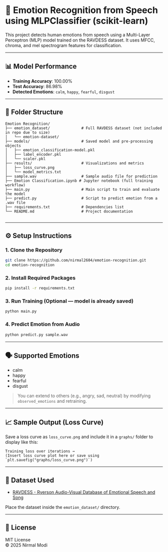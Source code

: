 # 🎤 Emotion Recognition from Speech using MLPClassifier (scikit-learn)

This project detects human emotions from speech using a Multi-Layer Perceptron (MLP) model trained on the RAVDESS dataset. It uses MFCC, chroma, and mel spectrogram features for classification.

---

## 📊 Model Performance

- **Training Accuracy**: 100.00%
- **Test Accuracy**: 86.98%
- **Detected Emotions**: `calm`, `happy`, `fearful`, `disgust`

---

## 📁 Folder Structure

```
Emotion Recognition/
├── emotion_dataset/              # Full RAVDESS dataset (not included in repo due to size)
│   └── emotion-dataset/
├── models/                       # Saved model and pre-processing objects
│   ├── emotion_classification-model.pkl
│   ├── label_encoder.pkl
│   └── scaler.pkl
├── results/                      # Visualizations and metrics
│   ├── loss_curve.png
│   └── model_metrics.txt
├── sample.wav                    # Sample audio file for prediction
├── Emotion Classification.ipynb # Jupyter notebook (full training workflow)
├── main.py                       # Main script to train and evaluate the model
├── predict.py                    # Script to predict emotion from a .wav file
├── requirements.txt              # Dependencies list
└── README.md                     # Project documentation


```

---

## ⚙️ Setup Instructions

### 1. Clone the Repository
```bash
git clone https://github.com/nirmal2604/emotion-recognition.git
cd emotion-recognition
```

### 2. Install Required Packages
```bash
pip install -r requirements.txt
```

### 3. Run Training (Optional — model is already saved)
```bash
python main.py
```

### 4. Predict Emotion from Audio
```bash
python predict.py sample.wav
```

---

## 🗣 Supported Emotions

- calm  
- happy  
- fearful  
- disgust  

> You can extend to others (e.g., angry, sad, neutral) by modifying `observed_emotions` and retraining.

---

## 📈 Sample Output (Loss Curve)

Save a loss curve as `loss_curve.png` and include it in a `graphs/` folder to display like this:

```
Training loss over iterations → 
(Insert loss curve plot here or save using `plt.savefig("graphs/loss_curve.png")`)
```

---

## 📂 Dataset Used

- [RAVDESS - Ryerson Audio-Visual Database of Emotional Speech and Song](https://zenodo.org/record/1188976)

Place the dataset inside the `emotion_dataset/` directory.

---

## 📜 License

MIT License  
© 2025 Nirmal Modi
